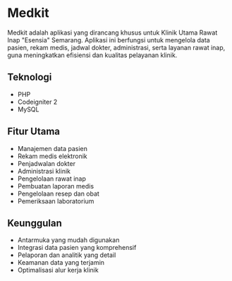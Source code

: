 # Medkit

Medkit adalah aplikasi yang dirancang khusus untuk Klinik Utama Rawat Inap "Esensia" Semarang. Aplikasi ini berfungsi untuk mengelola data pasien, rekam medis, jadwal dokter, administrasi, serta layanan rawat inap, guna meningkatkan efisiensi dan kualitas pelayanan klinik.

## Teknologi

- PHP
- Codeigniter 2
- MySQL

## Fitur Utama

- Manajemen data pasien
- Rekam medis elektronik
- Penjadwalan dokter
- Administrasi klinik
- Pengelolaan rawat inap
- Pembuatan laporan medis
- Pengelolaan resep dan obat
- Pemeriksaan laboratorium

## Keunggulan

- Antarmuka yang mudah digunakan
- Integrasi data pasien yang komprehensif
- Pelaporan dan analitik yang detail
- Keamanan data yang terjamin
- Optimalisasi alur kerja klinik
